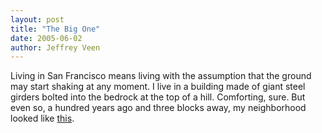 ```yaml
---
layout: post
title: "The Big One"
date: 2005-06-02
author: Jeffrey Veen
---
```

Living in San Francisco means living with the assumption that the ground may start shaking at any moment. I live in a building made of giant steel girders bolted into the bedrock at the top of a hill. Comforting, sure. But even so, a hundred years ago and three blocks away, my neighborhood looked like <a href="http://www.gliff.org/usgs/listing/8073">this</a>.
